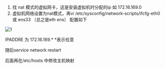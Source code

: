1. 找 nat 模式的虚拟网卡，这是安装虚拟机时分配的ip 如  172.16.169.0
2.  虚拟机网络设置为nat模式，再vi /etc/sysconfig/network-scripts/ifcfg-eth0 或 ens33 （总之是eth  ens） 配置如下

![1](/home/liangliang/文档/Hadoop/1.png)

IPADDRE 为 172.16.169.*   *表示任意



随后service network restart



后面再在/etc/hosts 中修改主机映射